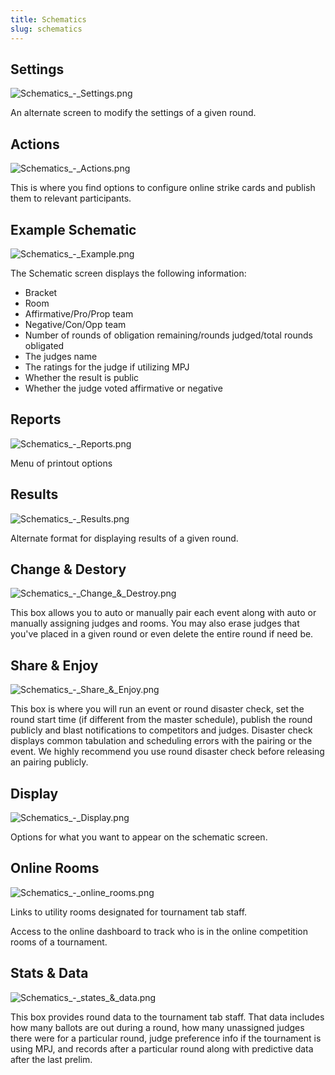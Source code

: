 ```yaml
---
title: Schematics
slug: schematics
---
```


## Settings

<img src="/screenshots/Schematics_-_Settings.png"
title="Schematics_-_Settings.png" />

An alternate screen to modify the settings of a given round.

## Actions

<img src="/screenshots/Schematics_-_Actions.png" title="Schematics_-_Actions.png" />

This is where you find options to configure online strike cards and
publish them to relevant participants.

## Example Schematic

<img src="/screenshots/Schematics_-_Example.png" title="Schematics_-_Example.png" />

The Schematic screen displays the following information:

- Bracket
- Room
- Affirmative/Pro/Prop team
- Negative/Con/Opp team
- Number of rounds of obligation remaining/rounds judged/total rounds
  obligated
- The judges name
- The ratings for the judge if utilizing MPJ
- Whether the result is public
- Whether the judge voted affirmative or negative

## Reports

<img src="/screenshots/Schematics_-_Reports.png" title="Schematics_-_Reports.png" />

Menu of printout options

## Results

<img src="/screenshots/Schematics_-_Results.png" title="Schematics_-_Results.png" />

Alternate format for displaying results of a given round.

## Change & Destory

<img src="/screenshots/Schematics_-_Change_&amp;_Destroy.png"
title="Schematics_-_Change_&amp;_Destroy.png" />

This box allows you to auto or manually pair each event along with auto
or manually assigning judges and rooms. You may also erase judges that
you've placed in a given round or even delete the entire round if need
be.

## Share & Enjoy

<img src="/screenshots/Schematics_-_Share_&amp;_Enjoy.png"
title="Schematics_-_Share_&amp;_Enjoy.png" />

This box is where you will run an event or round disaster check, set the
round start time (if different from the master schedule), publish the
round publicly and blast notifications to competitors and judges.
Disaster check displays common tabulation and scheduling errors with the
pairing or the event. We highly recommend you use round disaster check
before releasing an pairing publicly.

## Display

<img src="/screenshots/Schematics_-_Display.png" title="Schematics_-_Display.png" />

Options for what you want to appear on the schematic screen.

## Online Rooms

<img src="/screenshots/Schematics_-_online_rooms.png"
title="Schematics_-_online_rooms.png" />

Links to utility rooms designated for tournament tab staff.

Access to the online dashboard to track who is in the online competition
rooms of a tournament.

## Stats & Data

<img src="/screenshots/Schematics_-_states_&amp;_data.png"
title="Schematics_-_states_&amp;_data.png" />

This box provides round data to the tournament tab staff. That data
includes how many ballots are out during a round, how many unassigned
judges there were for a particular round, judge preference info if the
tournament is using MPJ, and records after a particular round along with
predictive data after the last prelim.

